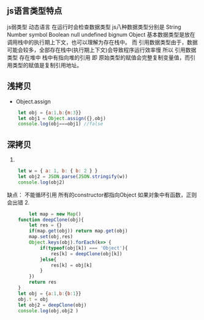 ## js语言类型特点
js弱类型 动态语言 在运行时会检查数据类型
js八种数据类型分别是
String Number symbol Boolean null undefined bignum Object
基本数据类型是放在调用栈中的执行期上下文，也可以理解为存在栈中。
而 引用数据类型由于，数据可能会较多，全部存在栈中(执行期上下文)会导致程序运行效率慢
所以 引用数据类型 存在堆中 栈中有指向堆的引用 
即 原始类型的赋值会完整复制变量值，而引用类型的赋值是复制引用地址。

## 浅拷贝
- Object.assign
```js
    let obj = {a:1,b:{m:3}}
    let obj1 = Object.assign({},obj)
    console.log(obj===obj1) //false
```
## 深拷贝
1. 
```js
    let w = { a: 1, b: { b: 2 } }
    let obj2 = JSON.parse(JSON.stringify(w))
    console.log(obj2)
```
缺点：
不能循环引用
所有的constructor都指向Object
如果对象中有函数，正则会出错
2. 
```js
        let map = new Map()
    function deepClone(obj){
        let res = {}
        if(map.get(obj)) return map.get(obj)
        map.set(obj,res)
        Object.keys(obj).forEach(k=> {
            if(typeof(obj[k]) === 'Object'){
                res[k] = deepClone(obj[k])
            }else{
                res[k] = obj[k]
            }
        })
        return res
    }
    let obj = {a:1,b:{b:1}}
    obj.t = obj
    let obj2 = deepClone(obj)
    console.log(obj,obj2 )
```


